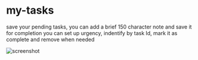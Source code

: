 # my-tasks
save your pending tasks, you can add a brief 150 character note and save it for completion
you can set up urgency, indentify by task Id, mark it as complete and remove when needed

![screenshot](https://user-images.githubusercontent.com/39097773/42728391-7c75bad4-8776-11e8-9c70-8e24e7b57767.PNG)
